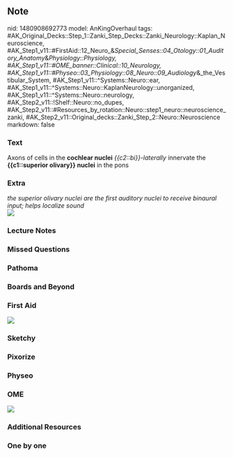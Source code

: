 ## Note
nid: 1480908692773
model: AnKingOverhaul
tags: #AK_Original_Decks::Step_1::Zanki_Step_Decks::Zanki_Neurology::Kaplan_Neuroscience, #AK_Step1_v11::#FirstAid::12_Neuro_&_Special_Senses::04_Otology::01_Auditory_Anatomy_&_Physiology::Physiology, #AK_Step1_v11::#OME_banner::Clinical::10_Neurology, #AK_Step1_v11::#Physeo::03_Physiology::08_Neuro::09_Audiology_&_the_Vestibular_System, #AK_Step1_v11::^Systems::Neuro::ear, #AK_Step1_v11::^Systems::Neuro::KaplanNeurology::unorganized, #AK_Step1_v11::^Systems::Neuro::neurology, #AK_Step2_v11::!Shelf::Neuro::no_dupes, #AK_Step2_v11::#Resources_by_rotation::Neuro::step1_neuro::neuroscience_zanki, #AK_Step2_v11::Original_decks::Zanki_Step_2::Neuro::Neuroscience
markdown: false

### Text
<div>
  Axons of cells in the <b>cochlear nuclei</b>
  <i>{{c2::bi}}-laterally</i> innervate the <b>{{c1::superior
  olivary}} nuclei</b> in the pons
</div>

### Extra
<div>
  <i>the superior olivary nuclei are the first auditory nuclei to
  receive binaural input; helps localize sound</i>
</div>
<div><img src="paste-85341000172132.jpg"></div>

### Lecture Notes


### Missed Questions


### Pathoma


### Boards and Beyond


### First Aid
<img src="tmphCQYfq.png">

### Sketchy


### Pixorize


### Physeo


### OME
<div class="ome-widget">
  <a href=
  "https://onlinemeded.org/spa/neurology?ref=anki"><img src="_OME_AnkiFlashcards_Topic_4.png"></a>
</div>

### Additional Resources


### One by one

